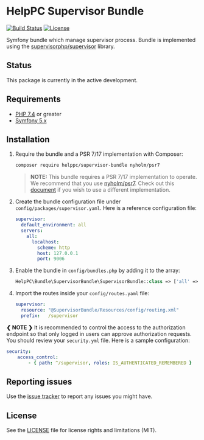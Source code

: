 # HelpPC Supervisor Bundle

[![Build Status](https://gitlab.com/helppc/supervisor-bundle/badges/master/pipeline.svg)](https://gitlab.com/helppc/supervisor-bundle)
[![License](https://poser.pugx.org/trikoder/oauth2-bundle/license)](https://packagist.org/packages/helppc/supervisor-bundle)

Symfony bundle which manage supervisor process. Bundle is implemented using the [supervisorphp/supervisor](https://github.com/supervisorphp/supervisor) library.

## Status

This package is currently in the active development.


## Requirements

* [PHP 7.4](http://php.net/releases/7_4_0.php) or greater
* [Symfony 5.x](https://symfony.com/roadmap/5.0)

## Installation

1. Require the bundle and a PSR 7/17 implementation with Composer:

    ```sh
    composer require helppc/supervisor-bundle nyholm/psr7
    ```

    > **NOTE:** This bundle requires a PSR 7/17 implementation to operate. We recommend that you use [nyholm/psr7](https://github.com/Nyholm/psr7). Check out this [document](docs/psr-implementation-switching.md) if you wish to use a different implementation.

1. Create the bundle configuration file under `config/packages/supervisor.yaml`. Here is a reference configuration file:

    ```yaml
    supervisor:
      default_environment: all
      servers:
        all:
          localhost:
            scheme: http
            host: 127.0.0.1
            port: 9006
    ```

1. Enable the bundle in `config/bundles.php` by adding it to the array:

    ```php
    HelpPC\Bundle\SupervisorBundle\SupervisorBundle::class => ['all' => true]
    ```

1. Import the routes inside your `config/routes.yaml` file:

    ```yaml
    supervisor:
      resource: "@SupervisorBundle/Resources/config/routing.xml"
      prefix:   /supervisor
    ```

**❮ NOTE ❯** It is recommended to control the access to the authorization endpoint
so that only logged in users can approve authorization requests.
You should review your `security.yml` file. Here is a sample configuration:

```yaml
security:
    access_control:
        - { path: ^/supervisor, roles: IS_AUTHENTICATED_REMEMBERED }
```

## Reporting issues

Use the [issue tracker](https://gitlab.com/helppc/supervisor-bundle/-/issues) to report any issues you might have.

## License

See the [LICENSE](LICENSE.md) file for license rights and limitations (MIT).
